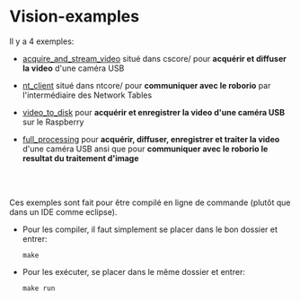 # Vision-examples

Il y a 4 exemples:

- <a href="cscore/">acquire_and_stream_video</a> situé dans cscore/ pour <b>acquérir et diffuser la video</b> d'une caméra USB
    
- <a href="ntcore/">nt_client</a> situé dans ntcore/ pour <b>communiquer avec le roborio</b> par l'intermédiaire des Network Tables

- <a href="video_to_disk/">video_to_disk</a> pour <b>acquérir et enregistrer la video d'une caméra USB</b> sur le Raspberry

- <a href="full_processing/">full_processing</a> pour <b>acquérir, diffuser, enregistrer et traiter la video</b> d'une caméra USB ansi que pour <b>communiquer avec le roborio le resultat du traitement d'image</b>

<br />
<br />

Ces exemples sont fait pour être compilé en ligne de commande (plutôt que dans un IDE comme eclipse).

- Pour les compiler, il faut simplement se placer dans le bon dossier et entrer:

    <code>make</code>


- Pour les exécuter, se placer dans le même dossier et entrer:

    <code>make run</code>

<br />
